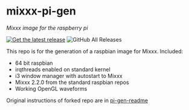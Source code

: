 # mixxx-pi-gen

_Mixxx image for the raspberry pi_

 [![Get the latest release](https://img.shields.io/github/release-date/fayaaz/mixxx-pi-gen)](https://github.com/fayaaz/mixxx-pi-gen/releases/latest)
![GitHub All Releases](https://img.shields.io/github/downloads/fayaaz/mixxx-pi-gen/total)

This repo is for the generation of a raspbian image for Mixxx.
Included:
- 64 bit raspbian
- irqthreads enabled on standard kernel
- i3 window manager with autostart to Mixxx
- Mixxx 2.2.0 from the standard raspbian repos
- Working OpenGL waveforms

Original instructions of forked repo are in [pi-gen-readme](pi-gen-readme.md)
